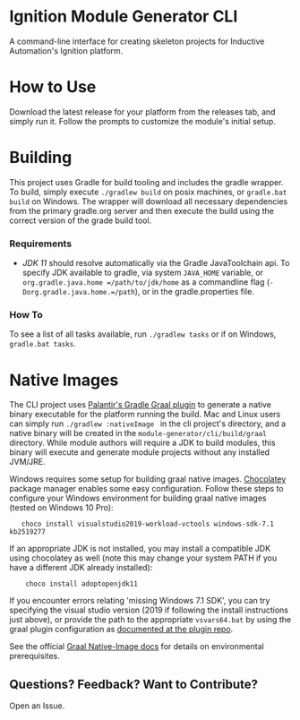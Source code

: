 # Ignition Module Generator CLI

A command-line interface for creating skeleton projects for Inductive Automation's Ignition platform.


# How to Use

Download the latest release for your platform from the releases tab, and simply run it.  Follow the prompts to
 customize the module's initial setup.


# Building

This project uses Gradle for build tooling and includes the gradle wrapper.  To build, simply execute `./gradlew
 build` on posix machines, or `gradle.bat build` on Windows.  The wrapper will download all necessary dependencies
  from the primary gradle.org server and then execute the build using the correct version of the grade build tool.

### Requirements

   - *JDK 11* should resolve automatically via the Gradle JavaToolchain api.  To specify JDK available to gradle, via system `JAVA_HOME` variable, or `org.gradle.java.home =/path/to/jdk/home` as a commandline flag (`-Dorg.gradle.java.home.=/path`), or in the gradle.properties file.

### How To


To see a list of all tasks available, run `./gradlew tasks` or if on Windows, `gradle.bat tasks`.


# Native Images

The CLI project uses [Palantir's Gradle Graal plugin](https://github.com/palantir/gradle-graal) to generate a native
  binary executable for the platform running the build.   Mac and Linux users can simply run `./gradlew :nativeImage
   ` in the cli project's directory, and a native binary will be created in the `module-generator/cli/build/graal
   `  directory.  While module authors will require a JDK to build modules, this binary will execute and generate
    module projects without any installed JVM/JRE.

Windows requires some setup for building graal native images.  [Chocolatey](https://chocolatey.org/install) package
 manager enables some easy configuration. Follow these steps to configure your Windows environment for building graal
  native images (tested on Windows 10 Pro):

```
   choco install visualstudio2019-workload-vctools windows-sdk-7.1 kb2519277
```

If an appropriate JDK is not installed, you may install a compatible JDK using chocolatey as well (note this may change
 your system PATH if you have a different JDK already installed):

```
    choco install adoptopenjdk11
```

If you encounter errors relating 'missing Windows 7.1 SDK', you can try specifying the visual studio version (2019 if following the install instructions just above), or provide the path to the appropriate `vsvars64.bat` by using the graal plugin configuration as [documented at the plugin repo](https://github.com/palantir/gradle-graal).

See the official [Graal Native-Image docs](https://www.graalvm.org/docs/reference-manual/native-image/) for details on
environmental prerequisites.


## Questions?  Feedback?  Want to Contribute?

Open an Issue.
